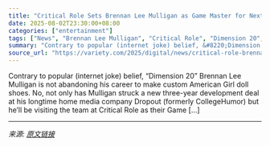 ```yaml
---
title: "Critical Role Sets Brennan Lee Mulligan as Game Master for Next Core Campaign as He Signs New Three-Year Deal With Dropout (EXCLUSIVE)"
date: 2025-08-02T23:30:00+08:00
categories: ["entertainment"]
tags: ["News", "Brennan Lee Mulligan", "Critical Role", "Dimension 20", "Dropout"]
summary: "Contrary to popular (internet joke) belief, &#8220;Dimension 20&#8221; Brennan Lee Mulligan is not abandoning his career to make custom American Girl doll shoes. No, not only has Mulligan struck a new"
source_url: "https://variety.com/2025/digital/news/critical-role-brennan-lee-mulligan-campaign-4-1236477230/"
---
```


Contrary to popular (internet joke) belief, &#8220;Dimension 20&#8221; Brennan Lee Mulligan is not abandoning his career to make custom American Girl doll shoes. No, not only has Mulligan struck a new three-year development deal at his longtime home media company Dropout (formerly CollegeHumor) but he&#8217;ll be visiting the team at Critical Role as their Game [&#8230;]

---

*来源: [原文链接](https://variety.com/2025/digital/news/critical-role-brennan-lee-mulligan-campaign-4-1236477230/)*
